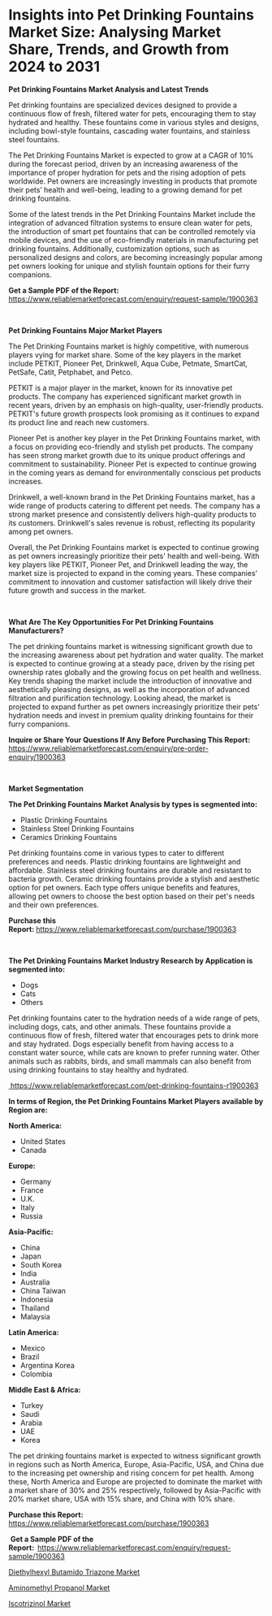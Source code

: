 <p><h1>Insights into Pet Drinking Fountains Market Size: Analysing Market Share, Trends, and Growth from 2024 to 2031</h1></p><p><strong>Pet Drinking Fountains Market Analysis and Latest Trends</strong></p>
<p><p>Pet drinking fountains are specialized devices designed to provide a continuous flow of fresh, filtered water for pets, encouraging them to stay hydrated and healthy. These fountains come in various styles and designs, including bowl-style fountains, cascading water fountains, and stainless steel fountains.</p><p>The Pet Drinking Fountains Market is expected to grow at a CAGR of 10% during the forecast period, driven by an increasing awareness of the importance of proper hydration for pets and the rising adoption of pets worldwide. Pet owners are increasingly investing in products that promote their pets’ health and well-being, leading to a growing demand for pet drinking fountains.</p><p>Some of the latest trends in the Pet Drinking Fountains Market include the integration of advanced filtration systems to ensure clean water for pets, the introduction of smart pet fountains that can be controlled remotely via mobile devices, and the use of eco-friendly materials in manufacturing pet drinking fountains. Additionally, customization options, such as personalized designs and colors, are becoming increasingly popular among pet owners looking for unique and stylish fountain options for their furry companions.</p></p>
<p><strong>Get a Sample PDF of the Report:&nbsp;</strong> <a href="https://www.reliablemarketforecast.com/enquiry/request-sample/1900363">https://www.reliablemarketforecast.com/enquiry/request-sample/1900363</a></p>
<p>&nbsp;</p>
<p><strong>Pet Drinking Fountains Major Market Players</strong></p>
<p><p>The Pet Drinking Fountains market is highly competitive, with numerous players vying for market share. Some of the key players in the market include PETKIT, Pioneer Pet, Drinkwell, Aqua Cube, Petmate, SmartCat, PetSafe, Catit, Petphabet, and Petco.</p><p>PETKIT is a major player in the market, known for its innovative pet products. The company has experienced significant market growth in recent years, driven by an emphasis on high-quality, user-friendly products. PETKIT's future growth prospects look promising as it continues to expand its product line and reach new customers.</p><p>Pioneer Pet is another key player in the Pet Drinking Fountains market, with a focus on providing eco-friendly and stylish pet products. The company has seen strong market growth due to its unique product offerings and commitment to sustainability. Pioneer Pet is expected to continue growing in the coming years as demand for environmentally conscious pet products increases.</p><p>Drinkwell, a well-known brand in the Pet Drinking Fountains market, has a wide range of products catering to different pet needs. The company has a strong market presence and consistently delivers high-quality products to its customers. Drinkwell's sales revenue is robust, reflecting its popularity among pet owners.</p><p>Overall, the Pet Drinking Fountains market is expected to continue growing as pet owners increasingly prioritize their pets' health and well-being. With key players like PETKIT, Pioneer Pet, and Drinkwell leading the way, the market size is projected to expand in the coming years. These companies' commitment to innovation and customer satisfaction will likely drive their future growth and success in the market.</p></p>
<p>&nbsp;</p>
<p><strong>What Are The Key Opportunities For Pet Drinking Fountains Manufacturers?</strong></p>
<p><p>The pet drinking fountains market is witnessing significant growth due to the increasing awareness about pet hydration and water quality. The market is expected to continue growing at a steady pace, driven by the rising pet ownership rates globally and the growing focus on pet health and wellness. Key trends shaping the market include the introduction of innovative and aesthetically pleasing designs, as well as the incorporation of advanced filtration and purification technology. Looking ahead, the market is projected to expand further as pet owners increasingly prioritize their pets' hydration needs and invest in premium quality drinking fountains for their furry companions.</p></p>
<p><strong>Inquire or Share Your Questions If Any Before Purchasing This Report:</strong> <a href="https://www.reliablemarketforecast.com/enquiry/pre-order-enquiry/1900363">https://www.reliablemarketforecast.com/enquiry/pre-order-enquiry/1900363</a></p>
<p>&nbsp;</p>
<p><strong>Market Segmentation</strong></p>
<p><strong>The Pet Drinking Fountains Market Analysis by types is segmented into:</strong></p>
<p><ul><li>Plastic Drinking Fountains</li><li>Stainless Steel Drinking Fountains</li><li>Ceramics Drinking Fountains</li></ul></p>
<p><p>Pet drinking fountains come in various types to cater to different preferences and needs. Plastic drinking fountains are lightweight and affordable. Stainless steel drinking fountains are durable and resistant to bacteria growth. Ceramic drinking fountains provide a stylish and aesthetic option for pet owners. Each type offers unique benefits and features, allowing pet owners to choose the best option based on their pet's needs and their own preferences.</p></p>
<p><strong>Purchase this Report:&nbsp;</strong><a href="https://www.reliablemarketforecast.com/purchase/1900363">https://www.reliablemarketforecast.com/purchase/1900363</a></p>
<p>&nbsp;</p>
<p><strong>The Pet Drinking Fountains Market Industry Research by Application is segmented into:</strong></p>
<p><ul><li>Dogs</li><li>Cats</li><li>Others</li></ul></p>
<p><p>Pet drinking fountains cater to the hydration needs of a wide range of pets, including dogs, cats, and other animals. These fountains provide a continuous flow of fresh, filtered water that encourages pets to drink more and stay hydrated. Dogs especially benefit from having access to a constant water source, while cats are known to prefer running water. Other animals such as rabbits, birds, and small mammals can also benefit from using drinking fountains to stay healthy and hydrated.</p></p>
<p><a href="https://www.reliablemarketforecast.com/pet-drinking-fountains-r1900363">&nbsp;https://www.reliablemarketforecast.com/pet-drinking-fountains-r1900363</a></p>
<p><strong>In terms of Region, the Pet Drinking Fountains Market Players available by Region are:</strong></p>
<p>
    <p> <strong> North America: </strong>
        <ul>
            <li>United States</li>
            <li>Canada</li>
        </ul>
        </p> 
    <p> <strong> Europe: </strong>
        <ul>
            <li>Germany</li>
            <li>France</li>
            <li>U.K.</li>
            <li>Italy</li>
            <li>Russia</li>
        </ul>
        </p> 
    <p> <strong> Asia-Pacific: </strong>
        <ul>
            <li>China</li>
            <li>Japan</li>
            <li>South Korea</li>
            <li>India</li>
            <li>Australia</li>
            <li>China Taiwan</li>
            <li>Indonesia</li>
            <li>Thailand</li>
            <li>Malaysia</li>
        </ul>
        </p> 
    <p> <strong> Latin America: </strong>
        <ul>
            <li>Mexico</li>
            <li>Brazil</li>
            <li>Argentina Korea</li>
            <li>Colombia</li>
        </ul>
        </p> 
    <p> <strong> Middle East & Africa: </strong>
        <ul>
            <li>Turkey</li>
            <li>Saudi</li>
            <li>Arabia</li>
            <li>UAE</li>
            <li>Korea</li>
        </ul>
    </p>
    </p>
<p><p>The pet drinking fountains market is expected to witness significant growth in regions such as North America, Europe, Asia-Pacific, USA, and China due to the increasing pet ownership and rising concern for pet health. Among these, North America and Europe are projected to dominate the market with a market share of 30% and 25% respectively, followed by Asia-Pacific with 20% market share, USA with 15% share, and China with 10% share.</p></p>
<p><strong>Purchase this Report: </strong><a href="https://www.reliablemarketforecast.com/purchase/1900363">https://www.reliablemarketforecast.com/purchase/1900363</a></p>
<p>&nbsp;<strong>Get a Sample PDF of the Report:&nbsp;&nbsp;</strong><a href="https://www.reliablemarketforecast.com/enquiry/request-sample/1900363">https://www.reliablemarketforecast.com/enquiry/request-sample/1900363</a></p>
<p><strong></strong></p>
<p><p><a href="https://view.publitas.com/reportprime-1/diethylhexyl-butamido-triazone-market-size-and-examines-its-market-scope-with-a-primary-focus-on-growth-opportunities-and-forecasted-trends-spanning-from-2024-to-2031/">Diethylhexyl Butamido Triazone Market</a></p><p><a href="https://view.publitas.com/reportprime-1/aminomethyl-propanol-market-analysis-examines-its-scope-on-growth-opportunities-and-forecasted-trends-spanning-from-2024-to-2031/">Aminomethyl Propanol Market</a></p><p><a href="https://view.publitas.com/reportprime-1/iscotrizinol-market-research-report-forecasted-for-period-from-2024-2031-by-market-type-market-application-and-region/">Iscotrizinol Market</a></p></p>